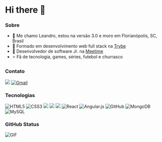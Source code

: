 # Hi there 👋

### Sobre
- 🧔 Me chamo Leandro, estou na versão 3.0 e moro em Florianópolis, SC, Brasil
- 📗 Formado em desenvolvimento web full stack na [Trybe](https://www.betrybe.com/)
- 💚 Desenvolvedor de software Jr. na [Meetime](https://www.meetime.com.br/)
- ⭐ Fã de tecnologia, games, séries, futebol e churrasco

### Contato
[<img src="https://img.shields.io/badge/linkedin-%230077B5.svg?&style=for-the-badge&logo=linkedin&logoColor=white" />](https://www.linkedin.com/in/leandromarten/)
[<img alt="Gmail" src="https://img.shields.io/badge/Gmail-D14836?style=for-the-badge&logo=gmail&logoColor=white" />](mailto:leandromarten1@gmail.com)

### Tecnologias
<img alt="HTML5" src="https://img.shields.io/badge/html5%20-%23E34F26.svg?&style=for-the-badge&logo=html5&logoColor=white"/> <img alt="CSS3" src="https://img.shields.io/badge/css3%20-%231572B6.svg?&style=for-the-badge&logo=css3&logoColor=white"/> <img src="https://img.shields.io/badge/javascript%20-%23323330.svg?&style=for-the-badge&logo=javascript&logoColor=%23F7DF1E" /> <img src="https://img.shields.io/badge/node.js%20-%2343853D.svg?&style=for-the-badge&logo=node.js&logoColor=white" />     <img src="https://img.shields.io/badge/express.js%20-%23404d59.svg?&style=for-the-badge" /> <img alt="React" src="https://img.shields.io/badge/react%20-%2320232a.svg?&style=for-the-badge&logo=react&logoColor=%2361DAFB"/> <img alt="Angular.js" src="https://img.shields.io/badge/angular.js-%23E23237.svg?&style=for-the-badge&logo=angularjs&logoColor=white"/> <img alt="GitHub" src="https://img.shields.io/badge/github%20-%23121011.svg?&style=for-the-badge&logo=github&logoColor=white"/> <img alt="MongoDB" src ="https://img.shields.io/badge/MongoDB-%234ea94b.svg?&style=for-the-badge&logo=mongodb&logoColor=white"/> <img alt="MySQL" src="https://img.shields.io/badge/mysql-%2300f.svg?&style=for-the-badge&logo=mysql&logoColor=white"/>

### GitHub Status
<img
align="center"
alt="GIF"
src="https://github-readme-stats.vercel.app/api?username=leandromarten1&theme=dracula" />
